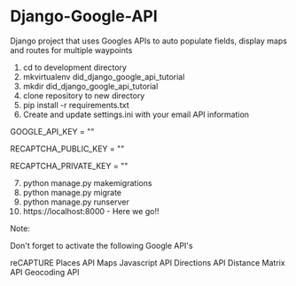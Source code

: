 # Django-Google-API
Django project that uses Googles APIs to auto populate fields, display maps and routes for multiple waypoints

1) cd to development directory
2) mkvirtualenv did_django_google_api_tutorial
3) mkdir did_django_google_api_tutorial
4) clone repository to new directory
5) pip install -r requirements.txt
6) Create and update settings.ini with your email API information

GOOGLE_API_KEY = ""

RECAPTCHA_PUBLIC_KEY = ""

RECAPTCHA_PRIVATE_KEY = ""

7) python manage.py makemigrations
8) python manage.py migrate
9) python manage.py runserver
10) https://localhost:8000 - Here we go!! 

Note: 

Don't forget to activate the following Google API's

reCAPTURE
Places API
Maps Javascript API
Directions API
Distance Matrix API
Geocoding API


